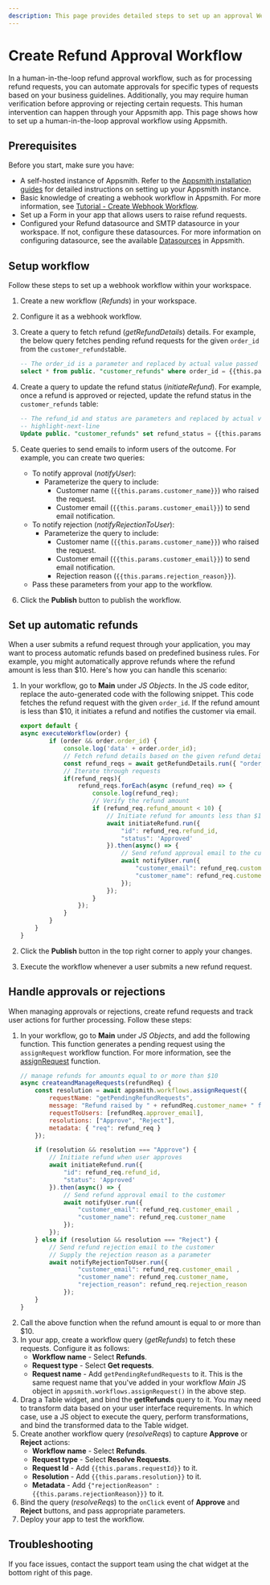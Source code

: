 ```yaml
---
description: This page provides detailed steps to set up an approval Webhook workflow on Appsmith.
---
```

# Create Refund Approval Workflow

In a human-in-the-loop refund approval workflow, such as for processing refund requests, you can automate approvals for specific types of requests based on your business guidelines. Additionally, you may require human verification before approving or rejecting certain requests. This human intervention can happen through your Appsmith app. This page shows how to set up a human-in-the-loop approval workflow using Appsmith. 

## Prerequisites

Before you start, make sure you have:

* A self-hosted instance of Appsmith. Refer to the [Appsmith installation guides](/getting-started/setup/installation-guides) for detailed instructions on setting up your Appsmith instance.
* Basic knowledge of creating a webhook workflow in Appsmith. For more information, see [Tutorial - Create Webhook Workflow](/workflows/tutorials/create-webhook-workflow).
* Set up a Form in your app that allows users to raise refund requests.
* Configured your Refund datasource and SMTP datasource in your workspace. If not, configure these datasources. For more information on configuring datasource, see the available [Datasources](/connect-data/reference) in Appsmith.

## Setup workflow

Follow these steps to set up a webhook workflow within your workspace. 

1. Create a new workflow (_Refunds_) in your workspace.
2. Configure it as a webhook workflow.
3. Create a query to fetch refund (_getRefundDetails_) details. For example, the below query fetches pending refund requests for the given `order_id` from the `customer_refunds`table.
    ```sql
    -- The order_id is a parameter and replaced by actual value passed by the application
    select * from public. "customer_refunds" where order_id = {{this.params.order_id}} and refund_status = 'Pending';
    ``` 
4. Create a query to update the refund status (_initiateRefund_). For example, once a refund is approved or rejected, update the refund status in the `customer_refunds` table:
    ```sql
    -- The refund_id and status are parameters and replaced by actual value passed by the application
    -- highlight-next-line
    Update public. "customer_refunds" set refund_status = {{this.params.status}} where refund_id = {{this.params.refund_id}};
    ```
5. Ceate queries to send emails to inform users of the outcome. For example, you can create two queries:
    *  To notify approval (_notifyUser_):
        * Parameterize the query to include:
            * Customer name (`{{this.params.customer_name}}`) who raised the request.
            * Customer email (`{{this.params.customer_email}}`) to send email notification. 
    * To notify rejection (_notifyRejectionToUser_):
        * Parameterize the query to include:
            * Customer name (`{{this.params.customer_name}}`) who raised the request.
            * Customer email (`{{this.params.customer_email}}`) to send email notification.
            * Rejection reason (`{{this.params.rejection_reason}}`). 
    * Pass these parameters from your app to the workflow.

6. Click the **Publish** button to publish the workflow.

## Set up automatic refunds

When a user submits a refund request through your application, you may want to process automatic refunds based on predefined business rules. For example, you might automatically approve refunds where the refund amount is less than $10. Here's how you can handle this scenario:

1. In your workflow, go to **Main** under _JS Objects_. In the JS code editor, replace the auto-generated code with the following snippet. This code fetches the refund request with the given `order_id`. If the refund amount is less than $10, it initiates a refund and notifies the customer via email.

    ```javascript
    export default {
    async executeWorkflow(order) {
            if (order && order.order_id) {
                console.log('data' + order.order_id);
                // Fetch refund details based on the given refund detail
                const refund_reqs = await getRefundDetails.run({ "order_id":  order.order_id });
                // Iterate through requests 
                if(refund_reqs){
                    refund_reqs.forEach(async (refund_req) => {
                        console.log(refund_req);
                        // Verify the refund amount
                        if (refund_req.refund_amount < 10) {
                            // Initiate refund for amounts less than $10 
                            await initiateRefund.run({
                                "id": refund_req.refund_id,
                                "status": 'Approved'
                            }).then(async() => {
                                // Send refund approval email to the customer 
                                await notifyUser.run({
                                    "customer_email": refund_req.customer_email ,
                                    "customer_name": refund_req.customer_name
                                });
                            });
                        }
                    });
                }
            }
        }
    }                              
    ```
2. Click the **Publish** button in the top right corner to apply your changes.
3. Execute the workflow whenever a user submits a new refund request.

## Handle approvals or rejections

When managing approvals or rejections, create refund requests and track user actions for further processing. Follow these steps:

1. In your workflow, go to **Main** under _JS Objects_, and add the following function. This function generates a pending request using the `assignRequest` workflow function. For more information, see the [assignRequest](/workflows/reference/workflow-functions#assign-request) function. 
    ```javascript
    // manage refunds for amounts equal to or more than $10 
    async createandManageRequests(refundReq) {
        const resolution = await appsmith.workflows.assignRequest({
            requestName: "getPendingRefundRequests", 
            message: "Refund raised by " + refundReq.customer_name+ " for amount " + refundReq.refund_amount, 
            requestToUsers: [refundReq.approver_email], 
            resolutions: ["Approve", "Reject"],
            metadata: { "req": refund_req } 
        });

        if (resolution && resolution === "Approve") {
            // Initiate refund when user approves
            await initiateRefund.run({
                "id": refund_req.refund_id,
                "status": 'Approved'
            }).then(async() => {
                // Send refund approval email to the customer 
                await notifyUser.run({
                    "customer_email": refund_req.customer_email ,
                    "customer_name": refund_req.customer_name
                });
            });
        } else if (resolution && resolution === "Reject") {
            // Send refund rejection email to the customer 
            // Supply the rejection reason as a parameter
            await notifyRejectionToUser.run({
                    "customer_email": refund_req.customer_email ,
                    "customer_name": refund_req.customer_name,
                    "rejection_reason": refund_req.rejection_reason
                });
        }
    }          
    ```
2. Call the above function when the refund amount is equal to or more than $10.
3. In your app, create a workflow query (_getRefunds_) to fetch these requests. Configure it as follows:
    * **Workflow name** - Select **Refunds**.
    * **Request type** - Select **Get requests**.
    * **Request name** - Add `getPendingRefundRequests` to it. This is the same request name that you've added in your workflow _Main_ JS object in `appsmith.workflows.assignRequest()` in the above step.
4. Drag a Table widget, and bind the **getRefunds** query to it. You may need to transform data based on your user interface requirements. In which case, use a JS object to execute the query, perform transformations, and bind the transformed data to the Table widget.
5. Create another workflow query (_resolveReqs_) to capture **Approve** or **Reject** actions:
    * **Workflow name** - Select **Refunds**.
    * **Request type** - Select **Resolve Requests**.
    * **Request Id** - Add `{{this.params.requestId}}` to it.
    * **Resolution** - Add `{{this.params.resolution}}` to it.
    * **Metadata** - Add `{"rejectionReason" : {{this.params.rejectionReason}}}` to it.
6. Bind the query (_resolveReqs_) to the `onClick` event of **Approve** and **Reject** buttons, and pass appropriate parameters. 
7. Deploy your app to test the workflow.

## Troubleshooting

If you face issues, contact the support team using the chat widget at the bottom right of this page.

